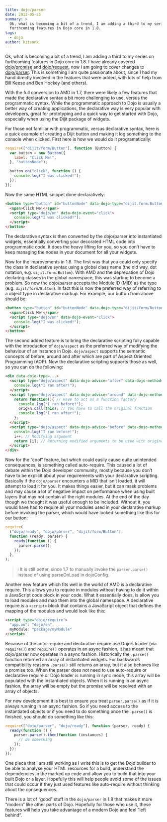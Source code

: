 ```yaml
---
title: dojo/parser
date: 2012-05-25
summary: >
  Ok, what is becoming a bit of a trend, I am adding a third to my series on
  forthcoming features in Dojo core in 1.8.
tags:
  - dojo
author: kitsonk
---
```


Ok, what is becoming a bit of a trend, I am adding a third to my series on
forthcoming features in Dojo core in 1.8. I have already covered
[dojo/promise](./dojo-promise) and [dojo/request](./dojo-request), now I am
going to cover changes to
[dojo/parser](https://dojotoolkit.org/reference-guide/1.8/dojo/parser.html).
This is something I am quite passionate about, since I had my hand directly
involved in the features that were added, with lots of help from Bill Keese and
Ben Hockey (and others).

With the full conversion to AMD in 1.7, there were likely a few features that
made the declarative syntax a bit more challenging to use, versus the
programmatic syntax. While the programmatic approach to Dojo is usually a better
way of creating applications, the declarative way is very popular with
developers, great for prototyping and a quick way to get started with Dojo,
especially when using the Dijit package of widgets.

For those not familiar with programmatic, versus declarative syntax, here is a
quick example of creating a Dijit button and making it log something to the
console when clicked. First here is how we would do it programatically:

```js
require(["dijit/form/Button"], function (Button) {
  var button = new Button({
    label: "Click Me!",
  }, "buttonNode");

  button.on("click", function () {
    console.log("I was clicked!");
  });
});
```

Now the same HTML snippet done declaratively:

```html
<button type="button" id="buttonNode" data-dojo-type="dijit.form.Button">
  <span>Click Me!</span>
  <script type="dojo/on" data-dojo-event="click">
    console.log("I was clicked!");
  </script>
</button>
```

The declarative syntax is then converted by the dojo/parser into instantiated
widgets, essentially converting your decorated HTML code into programmatic code.
It does the heavy lifting for you, so you don’t have to keep managing the nodes
in your document for all your widgets.

Now for the improvements in 1.8. The first was that you could only specify the
class in declarative syntax using a global class name (the old way, dot
notation, e.g. `dijit.form.Button`). With AMD and the deprecation of Dojo
declaring classes in the global namespace, this was starting to become a
problem. So now the dojo/parser accepts the Module ID (MID) as the type (e.g.
`dijit/form/Button`). In fact this is now the preferred way of referring to a
object type in declarative markup. For example, our button from above should be:

```html
<button type="button" id="buttonNode" data-dojo-type="dijit/form/Button">
  <span>Click Me!</span>
  <script type="dojo/on" data-dojo-event="click">
    console.log("I was clicked!");
  </script>
</button>
```

The second added feature is to bring the declarative scripting fully capable
with the introduction of `dojo/aspect` as the preferred way of modifying the
behaviour of an instance in Dojo. `dojo/aspect` supports the semantic concepts
of before, around and after which are part of Aspect Oriented Programming (AOP).
Now the declarative scripting supports those as well, so you can do the
following:

```html
<div data-dojo-type=...>
  <script type="dojo/aspect" data-dojo-advice="after" data-dojo-method="method1" data-dojo-args="e">
    console.log("I ran after!");
  </script>
  <script type="dojo/aspect" data-dojo-advice="around" data-dojo-method="method2" data-dojo-args="origFn">
    return function(){ // Have to act as a function factory
      console.log("I ran before!");
      origFn.call(this); // You have to call the original function
      console.log("I ran after!");
    };
  </script>
  <script type="dojo/aspect" data-dojo-advice="before" data-dojo-method="method3" data-dojo-args="i">
    console.log("I ran before!");
    i++; // Modifying argument
    return [i]; // Returning modified arguments to be used with original function
  </script>
</div>
```

Now for the “cool” feature, but which could easily cause quite unintended
consequences, is something called auto-require. This caused a lot of debate
within the Dojo developer community, mostly because you don’t have to be
explicit about your requirements with your declarative scripting. Basically if
the `dojo/parser` encounters a MID that isn’t loaded, it will attempt to load it
for you. It makes things easier, but it can mask problems and may cause a lot of
negative impact on performance when using built layers that may not contain all
the right modules. At the end of the day though we thought it was useful enough
to be included. Without it, you would have had to require all your modules used
in your declarative markup before invoking the parser, which would have looked
something like this for our button:

```js
require(
  ["dojo/ready", "dojo/parser", "dijit/form/Button"],
  function (ready, parser) {
    ready(function () {
      parser.parse();
    });
  },
);
```

> :information_source: It is still better, since 1.7 to manually invoke the
> `parser.parse()` instead of using parseOnLoad in dojoConfig.

Another new feature which fits well in the world of AMD is a declarative
require. This allows you to require in modules without having to do it within a
JavaScript code block in your code. What it essentially does, is allow you to
load modules and map them into the global namespace. A declarative require is a
`<script>` block that contains a JavaScript object that defines the mapping of
the modules and would look like this:

```html
<script type="dojo/require">
  "app.on": "dojo/on",
  myModule: "package/myModule"
</script>
```

Because of the auto-require and declarative require use Dojo’s loader (via
`require()`) and `require()` operates in an async fashion, it has meant that
dojo/parser now operates in a async fashion. Historically the `.parse()`
function returned an array of instantiated widgets. For backwards compatibility
reasons `.parse()` still returns an array, but it also behaves like a promise
too. When the parser does not need to use auto-require or declarative require or
Dojo loader is running in sync mode, this array will be populated with the
instantiated objects. When it is running in an async fashion, the array will be
empty but the promise will be resolved with an array of objects.

For new development it is best to ensure you treat `parser.parse()` as if it is
always running in an async fashion. So if you need access to the instantiated
objects or if you need to do something once the `.parse()` is finished, you
should do something like this:

```js
require(["dojo/parser", "dojo/ready"], function (parser, ready) {
  ready(function () {
    parser.parse().then(function (instances) {
      // do something
    });
  });
});
```

One piece that I am still working as I write this is to get the Dojo builder to
be able to analyse your HTML resources for a build, understand the dependencies
in the marked up code and allow you to build that into your built Dojo or a
layer. Hopefully this will help people avoid some of the issues that could occur
if they just used features like auto-require without thinking about the
consequences.

There is a lot of “good” stuff in the `dojo/parser` in 1.8 that makes it more
“modern” like other parts of Dojo. Hopefully for those who use it, these
features will help you take advantage of a modern Dojo and feel “left behind”.
